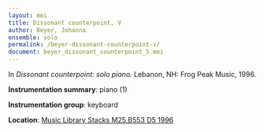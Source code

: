 ```yaml
---
layout: mei
title: Dissonant counterpoint, V
author: Beyer, Johanna
ensemble: solo 
permalink: /beyer-dissonant-counterpoint-v/
document: beyer_dissonant_counterpoint_5.mei
---
```


In *Dissonant counterpoint: solo piano.* Lebanon, NH: Frog Peak Music, 1996.

**Instrumentation summary**: piano (1)

**Instrumentation group**: keyboard

**Location**: <a href="https://tufts.primo.exlibrisgroup.com/permalink/01TUN_INST/1kc9gia/alma991009589829703851" target="_blank">Music Library Stacks M25.B553 D5 1996</a>
